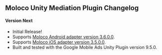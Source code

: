 ## Moloco Unity Mediation Plugin Changelog

#### Version Next
- Initial Release!
- Supports [Moloco Android adapter version 3.6.0.0](https://github.com/googleads/googleads-mobile-android-mediation/blob/main/ThirdPartyAdapters/moloco/CHANGELOG.md#version-3600).
- Supports [Moloco iOS adapter version 3.5.0.0](https://github.com/googleads/googleads-mobile-ios-mediation/blob/main/adapters/Moloco/CHANGELOG.md#version-3500).
- Built and tested with the Google Mobile Ads Unity Plugin version 9.5.0.
